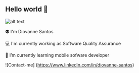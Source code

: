 ## Hello world 👋

![alt text](https://i.gifer.com/6M8R.gif)


👽 I'm Diovanne Santos

💻 I'm currently working as Software Quality Assurance

📱 I’m currently learning mobile sofware developer 

![Contact-me] (https://www.linkedin.com/in/diovanne-santos)


<!--
**diovanne/diovanne** is a ✨ _special_ ✨ repository because its `README.md` (this file) appears on your GitHub profile.

Here are some ideas to get you started:

- 🔭 I’m currently working on ...
- 🌱 I’m currently learning ...
- 👯 I’m looking to collaborate on ...
- 🤔 I’m looking for help with ...
- 💬 Ask me about ...
- 📫 How to reach me: ...
- 😄 Pronouns: ...
- ⚡ Fun fact: ...
-->

